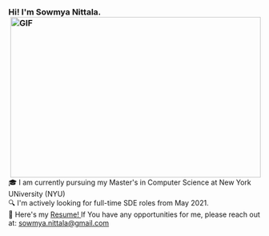 ### Hi! I'm Sowmya Nittala. <img align="right" alt="GIF" src="https://media.giphy.com/media/pOZhmE42D1WrCWATLK/giphy.gif?raw=true" width="500" height="320" />
 
:mortar_board: I am currently pursuing my Master's in Computer Science at New York UNiversity (NYU) <br>
:mag: I'm actively looking for full-time SDE roles from May 2021. <br>
:page_facing_up:   Here's my <a href="https://drive.google.com/file/d/1oqeUd89XEveBqwXawuCAGNOW7sATV9fm/view?usp=sharing"> Resume! </a>
If You have any opportunities for me, please reach out at: sowmya.nittala@gmail.com

<!--
**sowmya-nittala/sowmya-nittala** is a ✨ _special_ ✨ repository because its `README.md` (this file) appears on your GitHub profile.

Here are some ideas to get you started:

- 🔭 I’m currently working on ...
- 🌱 I’m currently learning ...
- 👯 I’m looking to collaborate on ...
- 🤔 I’m looking for help with ...
- 💬 Ask me about ...
- 📫 How to reach me: ...
- 😄 Pronouns: ...
- ⚡ Fun fact: ...
-->
